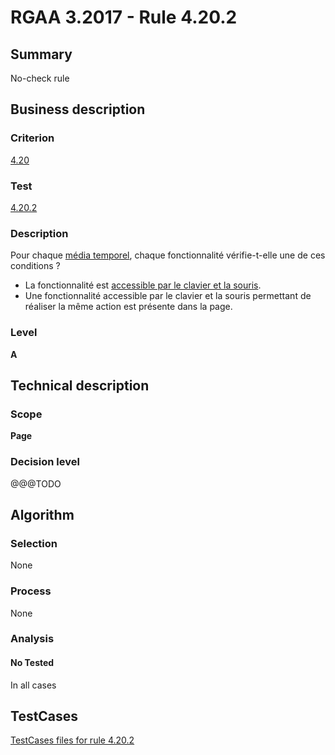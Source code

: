 # RGAA 3.2017 - Rule 4.20.2

## Summary
No-check rule


## Business description

### Criterion
[4.20](http://references.modernisation.gouv.fr/rgaa-accessibilite/criteres.html#crit-4-20)

### Test
[4.20.2](http://references.modernisation.gouv.fr/rgaa-accessibilite/criteres.html#test-4-20-2)

### Description
<div lang="fr">Pour chaque <a href="http://references.modernisation.gouv.fr/rgaa-accessibilite/glossaire.html#mdia-temporel-type-son-vido-et-synchronis">m&#xE9;dia temporel</a>, chaque fonctionnalit&#xE9; v&#xE9;rifie-t-elle une de ces conditions&nbsp;? <ul><li>La fonctionnalit&#xE9; est <a href="http://references.modernisation.gouv.fr/rgaa-accessibilite/glossaire.html#accessible-et-activable-par-le-clavier-et-la-souris">accessible par le clavier et la souris</a>.</li> <li>Une fonctionnalit&#xE9; accessible par le clavier et la souris permettant de r&#xE9;aliser la m&#xEA;me action est pr&#xE9;sente dans la page.</li> </ul></div>

### Level
**A**


## Technical description

### Scope
**Page**

### Decision level
@@@TODO


## Algorithm

### Selection
None

### Process
None

### Analysis

#### No Tested
In all cases


##  TestCases

[TestCases files for rule 4.20.2](https://github.com/Asqatasun/Asqatasun/tree/develop/rules/rules-rgaa3.2017/src/test/resources/testcases/rgaa32017/Rgaa32017Rule042002/)


